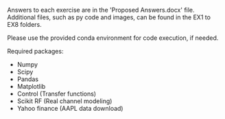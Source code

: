 Answers to each exercise are in the 'Proposed Answers.docx' file.
Additional files, such as py code and images, can be found in the EX1 to EX8 folders.

Please use the provided conda environment for code execution, if needed.

Required packages:
- Numpy
- Scipy
- Pandas
- Matplotlib
- Control (Transfer functions)
- Scikit RF (Real channel modeling)
- Yahoo finance (AAPL data download)